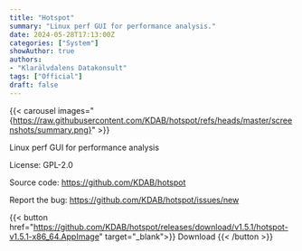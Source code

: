 ```yaml
---
title: "Hotspot"
summary: "Linux perf GUI for performance analysis."
date: 2024-05-28T17:13:00Z
categories: ["System"]
showAuthor: true
authors:
- "Klarälvdalens Datakonsult"
tags: ["Official"]
draft: false
---
```


{{< carousel images="{https://raw.githubusercontent.com/KDAB/hotspot/refs/heads/master/screenshots/summary.png}" >}}

Linux perf GUI for performance analysis

License: GPL-2.0

Source code: <https://github.com/KDAB/hotspot>

Report the bug: <https://github.com/KDAB/hotspot/issues/new>  

{{< button href="https://github.com/KDAB/hotspot/releases/download/v1.5.1/hotspot-v1.5.1-x86_64.AppImage" target="_blank">}}
Download
{{< /button >}}